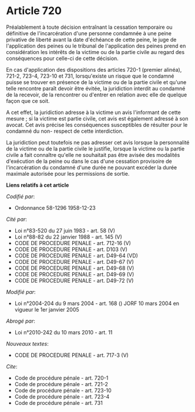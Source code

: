 # Article 720

Préalablement à toute décision entraînant la cessation temporaire ou définitive de l'incarcération d'une personne condamnée à
une peine privative de liberté avant la date d'échéance de cette peine, le juge de l'application des peines ou le tribunal de
l'application des peines prend en considération les intérêts de la victime ou de la partie civile au regard des conséquences
pour celle-ci de cette décision.

En cas d'application des dispositions des articles 720-1 (premier alinéa), 721-2, 723-4, 723-10 et 731, lorsqu'existe un
risque que le condamné puisse se trouver en présence de la victime ou de la partie civile et qu'une telle rencontre paraît
devoir être évitée, la juridiction interdit au condamné de la recevoir, de la rencontrer ou d'entrer en relation avec elle de
quelque façon que ce soit.

A cet effet, la juridiction adresse à la victime un avis l'informant de cette mesure ; si la victime est partie civile, cet
avis est également adressé à son avocat. Cet avis précise les conséquences susceptibles de résulter pour le condamné du non-
respect de cette interdiction.

La juridiction peut toutefois ne pas adresser cet avis lorsque la personnalité de la victime ou de la partie civile le
justifie, lorsque la victime ou la partie civile a fait connaître qu'elle ne souhaitait pas être avisée des modalités
d'exécution de la peine ou dans le cas d'une cessation provisoire de l'incarcération du condamné d'une durée ne pouvant
excéder la durée maximale autorisée pour les permissions de sortie.

**Liens relatifs à cet article**

_Codifié par_:

  - Ordonnance 58-1296 1958-12-23

_Cité par_:

  - Loi n°83-520 du 27 juin 1983 - art. 58 (V)
  - Loi n°88-82 du 22 janvier 1988 - art. 145 (V)
  - CODE DE PROCEDURE PENALE - art. 712-16 (V)
  - CODE DE PROCEDURE PENALE - art. D103 (V)
  - CODE DE PROCEDURE PENALE - art. D49-64 (VD)
  - CODE DE PROCEDURE PENALE - art. D49-67 (V)
  - CODE DE PROCEDURE PENALE - art. D49-68 (V)
  - CODE DE PROCEDURE PENALE - art. D49-69 (V)
  - CODE DE PROCEDURE PENALE - art. D49-72 (V)

_Modifié par_:

  - Loi n°2004-204 du 9 mars 2004 - art. 168 () JORF 10 mars 2004 en vigueur le 1er janvier 2005

_Abrogé par_:

  - Loi n°2010-242 du 10 mars 2010 - art. 11

_Nouveaux textes_:

  - CODE DE PROCEDURE PENALE - art. 717-3 (V)

_Cite_:

  - Code de procédure pénale - art. 720-1
  - Code de procédure pénale - art. 721-2
  - Code de procédure pénale - art. 723-10
  - Code de procédure pénale - art. 723-4
  - Code de procédure pénale - art. 731
